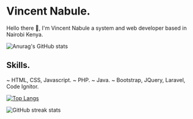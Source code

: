 # Vincent Nabule.
Hello there 👋, I'm Vincent Nabule a system and web developer based in Nairobi Kenya.

![Anurag's GitHub stats](https://github-readme-stats.vercel.app/api?username=vincentnabule&show_icons=true&bg_color=00000000)

## Skills.
~ HTML, CSS, Javascript.
~ PHP.
~ Java.
~ Bootstrap, JQuery, Laravel, Code Ignitor.

[![Top Langs](https://github-readme-stats.vercel.app/api/top-langs/?username=vincentnabule)](https://github.com/anuraghazra/github-readme-stats)

  
![GitHub streak stats](https://streak-stats.demolab.com/?user=vincentnabule) 
